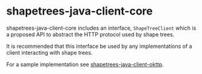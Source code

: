 # shapetrees-java-client-core

shapetrees-java-client-core includes an interface, `ShapeTreeClient`
which is a proposed API to abstract the HTTP protocol used by
shape trees.

It is recommended that this interface be used by any implementations of 
a client interacting with shape trees.

For a sample implementation see [shapetrees-java-client-okttp](../shapetrees-java-client-okhttp/README.md).